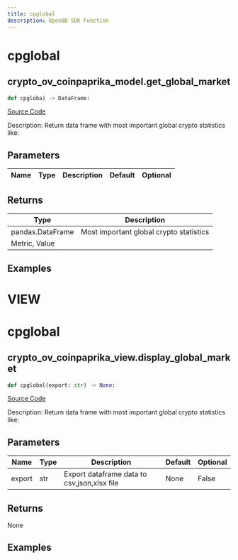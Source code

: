 ```yaml
---
title: cpglobal
description: OpenBB SDK Function
---
```

# cpglobal

## crypto_ov_coinpaprika_model.get_global_market

```python
def cpgloba) -> DataFrame:
```
[Source Code](https://github.com/OpenBB-finance/OpenBBTerminal/tree/main/openbb_terminal/cryptocurrency/overview/coinpaprika_model.py#L71)

Description: Return data frame with most important global crypto statistics like:

## Parameters

| Name | Type | Description | Default | Optional |
| ---- | ---- | ----------- | ------- | -------- |

## Returns

| Type | Description |
| ---- | ----------- |
| pandas.DataFrame | Most important global crypto statistics
Metric, Value |

## Examples




# VIEW

# cpglobal

## crypto_ov_coinpaprika_view.display_global_market

```python
def cpglobal(export: str) -> None:
```
[Source Code](https://github.com/OpenBB-finance/OpenBBTerminal/tree/main/openbb_terminal/cryptocurrency/overview/coinpaprika_view.py#L73)

Description: Return data frame with most important global crypto statistics like:

## Parameters

| Name | Type | Description | Default | Optional |
| ---- | ---- | ----------- | ------- | -------- |
| export | str | Export dataframe data to csv,json,xlsx file | None | False |

## Returns

None

## Examples

